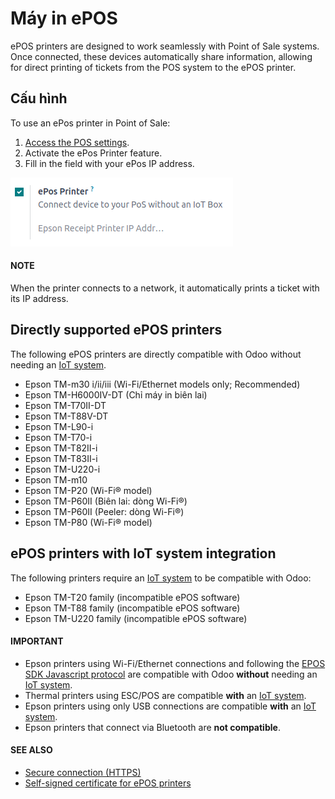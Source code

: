 # Máy in ePOS

ePOS printers are designed to work seamlessly with Point of Sale systems. Once connected, these
devices automatically share information, allowing for direct printing of tickets from the POS system
to the ePOS printer.

## Cấu hình

To use an ePos printer in Point of Sale:

1. [Access the POS settings](./#configuration-settings).
2. Activate the ePos Printer feature.
3. Fill in the field with your ePos IP address.

![setting to enable the ePos printer feature](../../../../.gitbook/assets/setting.png)

#### NOTE
When the printer connects to a network, it automatically prints a ticket with its IP address.

## Directly supported ePOS printers

The following ePOS printers are directly compatible with Odoo without needing an [IoT system](../../../general/iot/devices/printer.md).

- Epson TM-m30 i/ii/iii (Wi-Fi/Ethernet models only; Recommended)
- Epson TM-H6000IV-DT (Chỉ máy in biên lai)
- Epson TM-T70II-DT
- Epson TM-T88V-DT
- Epson TM-L90-i
- Epson TM-T70-i
- Epson TM-T82II-i
- Epson TM-T83II-i
- Epson TM-U220-i
- Epson TM-m10
- Epson TM-P20 (Wi-Fi® model)
- Epson TM-P60II (Biên lai: dòng Wi-Fi®)
- Epson TM-P60II (Peeler: dòng Wi-Fi®)
- Epson TM-P80 (Wi-Fi® model)

## ePOS printers with IoT system integration

The following printers require an [IoT system](../../../general/iot/devices/printer.md) to
be compatible with Odoo:

- Epson TM-T20 family (incompatible ePOS software)
- Epson TM-T88 family (incompatible ePOS software)
- Epson TM-U220 family (incompatible ePOS software)

#### IMPORTANT
- Epson printers using Wi-Fi/Ethernet connections and following the [EPOS SDK Javascript protocol](https://download4.epson.biz/sec_pubs/pos/reference_en/technology/epson_epos_sdk.html) are
  compatible with Odoo **without** needing an [IoT system](../../../general/iot/devices/printer.md).
- Thermal printers using ESC/POS are compatible **with** an [IoT system](../../../general/iot/devices/printer.md).
- Epson printers using only USB connections are compatible **with** an [IoT system](../../../general/iot/devices/printer.md).
- Epson printers that connect via Bluetooth are **not compatible**.

#### SEE ALSO
- [Secure connection (HTTPS)](https.md)
- [Self-signed certificate for ePOS printers](epos_ssc.md)
